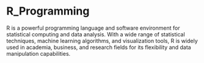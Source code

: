 # R_Programming
R is a powerful programming language and software environment for statistical computing and data analysis. With a wide range of statistical techniques, machine learning algorithms, and visualization tools, R is widely used in academia, business, and research fields for its flexibility and data manipulation capabilities.
